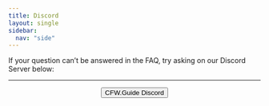 ```yaml
---
title: Discord
layout: single
sidebar:
  nav: "side"
---
```


If your question can’t be answered in the FAQ, try asking on our Discord Server below:
<hr>
<font size="+2"><center><a href="https://discordapp.com/invite/aM62AS" target="_blank" style="text-decoration: none;color: #ccc;font-weight:normal;"><button style="vertical-align:middle"><span>CFW.Guide Discord</span></button></a></center></font>
